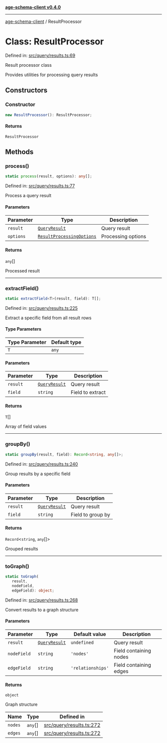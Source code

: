 [**age-schema-client v0.4.0**](../index.md)

***

[age-schema-client](../index.md) / ResultProcessor

# Class: ResultProcessor

Defined in: [src/query/results.ts:69](https://github.com/standardbeagle/ageSchemaClient/blob/main/src/query/results.ts#L69)

Result processor class

Provides utilities for processing query results

## Constructors

### Constructor

```ts
new ResultProcessor(): ResultProcessor;
```

#### Returns

`ResultProcessor`

## Methods

### process()

```ts
static process(result, options): any[];
```

Defined in: [src/query/results.ts:77](https://github.com/standardbeagle/ageSchemaClient/blob/main/src/query/results.ts#L77)

Process a query result

#### Parameters

| Parameter | Type | Description |
| ------ | ------ | ------ |
| `result` | [`QueryResult`](../interfaces/QueryResult.md) | Query result |
| `options` | [`ResultProcessingOptions`](../interfaces/ResultProcessingOptions.md) | Processing options |

#### Returns

`any`[]

Processed result

***

### extractField()

```ts
static extractField<T>(result, field): T[];
```

Defined in: [src/query/results.ts:225](https://github.com/standardbeagle/ageSchemaClient/blob/main/src/query/results.ts#L225)

Extract a specific field from all result rows

#### Type Parameters

| Type Parameter | Default type |
| ------ | ------ |
| `T` | `any` |

#### Parameters

| Parameter | Type | Description |
| ------ | ------ | ------ |
| `result` | [`QueryResult`](../interfaces/QueryResult.md) | Query result |
| `field` | `string` | Field to extract |

#### Returns

`T`[]

Array of field values

***

### groupBy()

```ts
static groupBy(result, field): Record<string, any[]>;
```

Defined in: [src/query/results.ts:240](https://github.com/standardbeagle/ageSchemaClient/blob/main/src/query/results.ts#L240)

Group results by a specific field

#### Parameters

| Parameter | Type | Description |
| ------ | ------ | ------ |
| `result` | [`QueryResult`](../interfaces/QueryResult.md) | Query result |
| `field` | `string` | Field to group by |

#### Returns

`Record`\<`string`, `any`[]\>

Grouped results

***

### toGraph()

```ts
static toGraph(
   result, 
   nodeField, 
   edgeField): object;
```

Defined in: [src/query/results.ts:268](https://github.com/standardbeagle/ageSchemaClient/blob/main/src/query/results.ts#L268)

Convert results to a graph structure

#### Parameters

| Parameter | Type | Default value | Description |
| ------ | ------ | ------ | ------ |
| `result` | [`QueryResult`](../interfaces/QueryResult.md) | `undefined` | Query result |
| `nodeField` | `string` | `'nodes'` | Field containing nodes |
| `edgeField` | `string` | `'relationships'` | Field containing edges |

#### Returns

`object`

Graph structure

| Name | Type | Defined in |
| ------ | ------ | ------ |
| `nodes` | `any`[] | [src/query/results.ts:272](https://github.com/standardbeagle/ageSchemaClient/blob/main/src/query/results.ts#L272) |
| `edges` | `any`[] | [src/query/results.ts:272](https://github.com/standardbeagle/ageSchemaClient/blob/main/src/query/results.ts#L272) |

